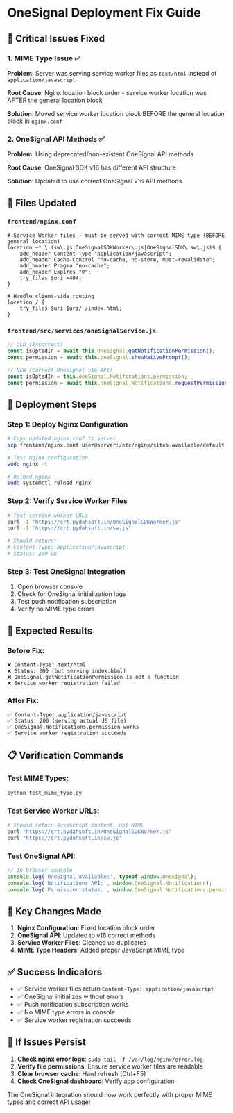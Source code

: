 # OneSignal Deployment Fix Guide

## 🚨 **Critical Issues Fixed**

### 1. **MIME Type Issue** ✅
**Problem**: Server was serving service worker files as `text/html` instead of `application/javascript`

**Root Cause**: Nginx location block order - service worker location was AFTER the general location block

**Solution**: Moved service worker location block BEFORE the general location block in `nginx.conf`

### 2. **OneSignal API Methods** ✅
**Problem**: Using deprecated/non-existent OneSignal API methods

**Root Cause**: OneSignal SDK v16 has different API structure

**Solution**: Updated to use correct OneSignal v16 API methods

## 📁 **Files Updated**

### **`frontend/nginx.conf`**
```nginx
# Service Worker files - must be served with correct MIME type (BEFORE general location)
location ~* \.(sw\.js|OneSignalSDKWorker\.js|OneSignalSDK\.sw\.js)$ {
    add_header Content-Type "application/javascript";
    add_header Cache-Control "no-cache, no-store, must-revalidate";
    add_header Pragma "no-cache";
    add_header Expires "0";
    try_files $uri =404;
}

# Handle client-side routing
location / {
    try_files $uri $uri/ /index.html;
}
```

### **`frontend/src/services/oneSignalService.js`**
```javascript
// OLD (Incorrect)
const isOptedIn = await this.oneSignal.getNotificationPermission();
const permission = await this.oneSignal.showNativePrompt();

// NEW (Correct OneSignal v16 API)
const isOptedIn = this.oneSignal.Notifications.permission;
const permission = await this.oneSignal.Notifications.requestPermission();
```

## 🚀 **Deployment Steps**

### **Step 1: Deploy Nginx Configuration**
```bash
# Copy updated nginx.conf to server
scp frontend/nginx.conf user@server:/etc/nginx/sites-available/default

# Test nginx configuration
sudo nginx -t

# Reload nginx
sudo systemctl reload nginx
```

### **Step 2: Verify Service Worker Files**
```bash
# Test service worker URLs
curl -I "https://crt.pydahsoft.in/OneSignalSDKWorker.js"
curl -I "https://crt.pydahsoft.in/sw.js"

# Should return:
# Content-Type: application/javascript
# Status: 200 OK
```

### **Step 3: Test OneSignal Integration**
1. Open browser console
2. Check for OneSignal initialization logs
3. Test push notification subscription
4. Verify no MIME type errors

## 🔧 **Expected Results**

### **Before Fix:**
```
❌ Content-Type: text/html
❌ Status: 200 (but serving index.html)
❌ OneSignal.getNotificationPermission is not a function
❌ Service worker registration failed
```

### **After Fix:**
```
✅ Content-Type: application/javascript
✅ Status: 200 (serving actual JS file)
✅ OneSignal.Notifications.permission works
✅ Service worker registration succeeds
```

## 📋 **Verification Commands**

### **Test MIME Types:**
```bash
python test_mime_type.py
```

### **Test Service Worker URLs:**
```bash
# Should return JavaScript content, not HTML
curl "https://crt.pydahsoft.in/OneSignalSDKWorker.js"
curl "https://crt.pydahsoft.in/sw.js"
```

### **Test OneSignal API:**
```javascript
// In browser console
console.log('OneSignal available:', typeof window.OneSignal);
console.log('Notifications API:', window.OneSignal.Notifications);
console.log('Permission status:', window.OneSignal.Notifications.permission);
```

## 🎯 **Key Changes Made**

1. **Nginx Configuration**: Fixed location block order
2. **OneSignal API**: Updated to v16 correct methods
3. **Service Worker Files**: Cleaned up duplicates
4. **MIME Type Headers**: Added proper JavaScript MIME type

## ✅ **Success Indicators**

- ✅ Service worker files return `Content-Type: application/javascript`
- ✅ OneSignal initializes without errors
- ✅ Push notification subscription works
- ✅ No MIME type errors in console
- ✅ Service worker registration succeeds

## 🚨 **If Issues Persist**

1. **Check nginx error logs**: `sudo tail -f /var/log/nginx/error.log`
2. **Verify file permissions**: Ensure service worker files are readable
3. **Clear browser cache**: Hard refresh (Ctrl+F5)
4. **Check OneSignal dashboard**: Verify app configuration

The OneSignal integration should now work perfectly with proper MIME types and correct API usage!
